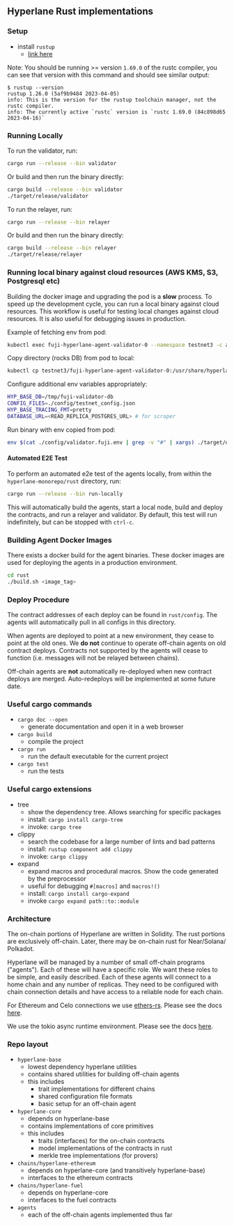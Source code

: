 ## Hyperlane Rust implementations

### Setup

- install `rustup`
  - [link here](https://rustup.rs/)

Note: You should be running >= version `1.69.0` of the rustc compiler, you can see that version with this command and
should see similar output:

```
$ rustup --version
rustup 1.26.0 (5af9b9484 2023-04-05)
info: This is the version for the rustup toolchain manager, not the rustc compiler.
info: The currently active `rustc` version is `rustc 1.69.0 (84c898d65 2023-04-16)`
```

### Running Locally

To run the validator, run:

```bash
cargo run --release --bin validator
```

Or build and then run the binary directly:

```bash
cargo build --release --bin validator
./target/release/validator
```

To run the relayer, run:

```bash
cargo run --release --bin relayer
```

Or build and then run the binary directly:

```bash
cargo build --release --bin relayer
./target/release/relayer
```

### Running local binary against cloud resources (AWS KMS, S3, Postgresql etc)

Building the docker image and upgrading the pod is a **slow** process. To speed up the development cycle, you can run a local binary against cloud resources.
This workflow is useful for testing local changes against cloud resources. It is also useful for debugging issues in production.

Example of fetching env from pod:

```bash
kubectl exec fuji-hyperlane-agent-validator-0 --namespace testnet3 -c agent -- printenv > ./config/validator.fuji.env
```

Copy directory (rocks DB) from pod to local:

```bash
kubectl cp testnet3/fuji-hyperlane-agent-validator-0:/usr/share/hyperlane /tmp/fuji-validator-db
```

Configure additional env variables appropriately:

```bash
HYP_BASE_DB=/tmp/fuji-validator-db
CONFIG_FILES=./config/testnet_config.json
HYP_BASE_TRACING_FMT=pretty
DATABASE_URL=<READ_REPLICA_POSTGRES_URL> # for scraper
```

Run binary with env copied from pod:

```bash
env $(cat ./config/validator.fuji.env | grep -v "#" | xargs) ./target/debug/validator
```

#### Automated E2E Test

To perform an automated e2e test of the agents locally, from within the `hyperlane-monorepo/rust` directory, run:

```bash
cargo run --release --bin run-locally
```

This will automatically build the agents, start a local node, build and deploy the contracts, and run a relayer and
validator. By default, this test will run indefinitely, but can be stopped with `ctrl-c`.

### Building Agent Docker Images

There exists a docker build for the agent binaries. These docker images are used for deploying the agents in a
production environment.

```bash
cd rust
./build.sh <image_tag>
```

### Deploy Procedure

The contract addresses of each deploy can be found in `rust/config`. The agents will
automatically pull in all configs in this directory.

When agents are deployed to point at a new environment, they cease to point at
the old ones. We **do not** continue to operate off-chain agents on old contract
deploys. Contracts not supported by the agents will cease to function (i.e.
messages will not be relayed between chains).

Off-chain agents are **not** automatically re-deployed when new contract deploys
are merged. Auto-redeploys will be implemented at some future date.

### Useful cargo commands

- `cargo doc --open`
  - generate documentation and open it in a web browser
- `cargo build`
  - compile the project
- `cargo run`
  - run the default executable for the current project
- `cargo test`
  - run the tests

### Useful cargo extensions

- tree
  - show the dependency tree. Allows searching for specific packages
  - install: `cargo install cargo-tree`
  - invoke: `cargo tree`
- clippy
  - search the codebase for a large number of lints and bad patterns
  - install: `rustup component add clippy`
  - invoke: `cargo clippy`
- expand
  - expand macros and procedural macros. Show the code generated by the preprocessor
  - useful for debugging `#[macros]` and `macros!()`
  - install: `cargo install cargo-expand`
  - invoke `cargo expand path::to::module`

### Architecture

The on-chain portions of Hyperlane are written in Solidity. The rust portions are
exclusively off-chain. Later, there may be on-chain rust for Near/Solana/
Polkadot.

Hyperlane will be managed by a number of small off-chain programs ("agents"). Each
of these will have a specific role. We want these roles to be simple, and
easily described. Each of these agents will connect to a home chain and any
number of replicas. They need to be configured with chain connection details
and have access to a reliable node for each chain.

For Ethereum and Celo connections we use
[ethers-rs](https://github.com/gakonst/ethers-rs). Please see the docs
[here](https://docs.rs/ethers/0.2.0/ethers/).

We use the tokio async runtime environment. Please see the docs
[here](https://docs.rs/tokio/1.1.0/tokio/).

### Repo layout

- `hyperlane-base`
  - lowest dependency hyperlane utilities
  - contains shared utilities for building off-chain agents
  - this includes
    - trait implementations for different chains
    - shared configuration file formats
    - basic setup for an off-chain agent
- `hyperlane-core`
  - depends on hyperlane-base
  - contains implementations of core primitives
  - this includes
    - traits (interfaces) for the on-chain contracts
    - model implementations of the contracts in rust
    - merkle tree implementations (for provers)
- `chains/hyperlane-ethereum`
  - depends on hyperlane-core (and transitively hyperlane-base)
  - interfaces to the ethereum contracts
- `chains/hyperlane-fuel`
  - depends on hyperlane-core
  - interfaces to the fuel contracts
- `agents`
  - each of the off-chain agents implemented thus far

